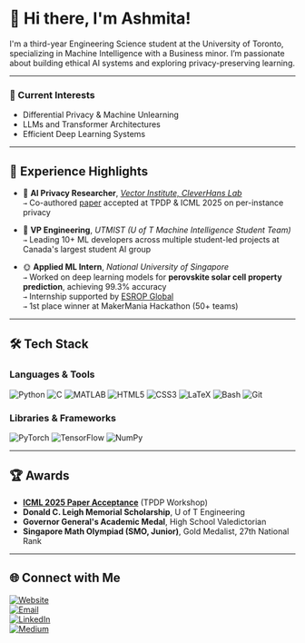 # 👋 Hi there, I'm Ashmita!

I'm a third-year Engineering Science student at the University of Toronto, specializing in Machine Intelligence with a Business minor. I’m passionate about building ethical AI systems and exploring privacy-preserving learning.

---

### 🧠 Current Interests
- Differential Privacy & Machine Unlearning  
- LLMs and Transformer Architectures  
- Efficient Deep Learning Systems  

---

## 🚀 Experience Highlights
- 🧪 **AI Privacy Researcher**, *[Vector Institute, CleverHans Lab](https://cleverhans.io/members/ashmita.html)*  
  `→` Co-authored [paper](https://arxiv.org/abs/2505.18786) accepted at TPDP & ICML 2025 on per-instance privacy

- 🤖 **VP Engineering**, *UTMIST (U of T Machine Intelligence Student Team)*  
  `→` Leading 10+ ML developers across multiple student-led projects at Canada's largest student AI group

- 🌞 **Applied ML Intern**, *National University of Singapore*  
  `→` Worked on deep learning models for **perovskite solar cell property prediction**, achieving 99.3% accuracy  
  `→` Internship supported by [ESROP Global](https://engsci.utoronto.ca/research-and-work/summer-research/esrop-global/)  
  `→` 1st place winner at MakerMania Hackathon (50+ teams)

---

## 🛠️ Tech Stack

### Languages & Tools
![Python](https://img.shields.io/badge/-Python-3776AB?style=flat&logo=python)
![C](https://img.shields.io/badge/-C-A8B9CC?style=flat&logo=c)
![MATLAB](https://img.shields.io/badge/-MATLAB-0076A8?style=flat&logo=mathworks)
![HTML5](https://img.shields.io/badge/-HTML5-E34F26?style=flat&logo=html5)
![CSS3](https://img.shields.io/badge/-CSS3-1572B6?style=flat&logo=css3)
![LaTeX](https://img.shields.io/badge/-LaTeX-008080?style=flat&logo=latex)
![Bash](https://img.shields.io/badge/-Bash-4EAA25?style=flat&logo=gnu-bash)
![Git](https://img.shields.io/badge/-Git-F05032?style=flat&logo=git)

### Libraries & Frameworks
![PyTorch](https://img.shields.io/badge/-PyTorch-EE4C2C?style=flat&logo=pytorch)
![TensorFlow](https://img.shields.io/badge/-TensorFlow-FF6F00?style=flat&logo=tensorflow)
![NumPy](https://img.shields.io/badge/-NumPy-013243?style=flat&logo=numpy)

---

## 🏆 Awards
- **[ICML 2025 Paper Acceptance](https://arxiv.org/abs/2505.18786)** (TPDP Workshop)  
- **Donald C. Leigh Memorial Scholarship**, U of T Engineering  
- **Governor General's Academic Medal**, High School Valedictorian  
- **Singapore Math Olympiad (SMO, Junior)**, Gold Medalist, 27th National Rank 

---

## 🌐 Connect with Me

[![Website](https://img.shields.io/badge/-ashmita.ca-000?style=flat&logo=google-chrome)](https://ashmita.ca)  
[![Email](https://img.shields.io/badge/-ashmita.bhattacharyya%40mail.utoronto.ca-D14836?style=flat&logo=gmail&logoColor=white)](mailto:ashmita.bhattacharyya@mail.utoronto.ca)  
[![LinkedIn](https://img.shields.io/badge/-LinkedIn-blue?style=flat&logo=linkedin)](https://www.linkedin.com/in/your-link)  
[![Medium](https://img.shields.io/badge/-Medium-12100E?style=flat&logo=medium)](https://medium.com/@ashmitabhattacharyya)
